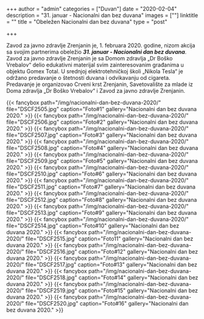 +++
author = "admin"
categories = ["Duvan"]
date = "2020-02-04"
description = "31. januar - Nacionalni dan bez duvana"
images = [""]
linktitle = ""
title = "Obeležen Nacionalni dan bez duvana"
type = "post"

+++


Zavod za javno zdravlje Zrenjanin je, 1. februara 2020. godine, nizom akcija sa svojim partnerima obeležio **_31. januar - Nacionalni dan bez duvana_**. Zavod za javno zdravlje Zrenjanin je sa Domom zdravlja „Dr Boško Vrebalov“ delio  edukativni materijal svim zainteresovanim građanima u objektu Gomex Total. U srednjoj elektrotehničkoj školi „Nikola Tesla“ je održano predavanje o štetnosti duvana i odvikavanju od cigareta. Predavanje je organizovao Crveni krst Zrenjanin, Savetovalište za mlade iz Doma zdravlja „Dr Boško Vrebalov“ i Zavod za javno zdravlje Zrenjanin.  

{{< fancybox path="/img/nacionalni-dan-bez-duvana-2020/" file="DSCF2505.jpg" caption="Foto#1" gallery="Nacionalni dan bez duvana 2020." >}}
{{< fancybox path="/img/nacionalni-dan-bez-duvana-2020/" file="DSCF2506.jpg" caption="Foto#2" gallery="Nacionalni dan bez duvana 2020." >}}
{{< fancybox path="/img/nacionalni-dan-bez-duvana-2020/" file="DSCF2507.jpg" caption="Foto#3" gallery="Nacionalni dan bez duvana 2020." >}}
{{< fancybox path="/img/nacionalni-dan-bez-duvana-2020/" file="DSCF2508.jpg" caption="Foto#4" gallery="Nacionalni dan bez duvana 2020." >}}
{{< fancybox path="/img/nacionalni-dan-bez-duvana-2020/" file="DSCF2509.jpg" caption="Foto#5" gallery="Nacionalni dan bez duvana 2020." >}}
{{< fancybox path="/img/nacionalni-dan-bez-duvana-2020/" file="DSCF2510.jpg" caption="Foto#6" gallery="Nacionalni dan bez duvana 2020." >}}
{{< fancybox path="/img/nacionalni-dan-bez-duvana-2020/" file="DSCF2511.jpg" caption="Foto#7" gallery="Nacionalni dan bez duvana 2020." >}}
{{< fancybox path="/img/nacionalni-dan-bez-duvana-2020/" file="DSCF2512.jpg" caption="Foto#8" gallery="Nacionalni dan bez duvana 2020." >}}
{{< fancybox path="/img/nacionalni-dan-bez-duvana-2020/" file="DSCF2513.jpg" caption="Foto#9" gallery="Nacionalni dan bez duvana 2020." >}}
{{< fancybox path="/img/nacionalni-dan-bez-duvana-2020/" file="DSCF2514.jpg" caption="Foto#10" gallery="Nacionalni dan bez duvana 2020." >}}
{{< fancybox path="/img/nacionalni-dan-bez-duvana-2020/" file="DSCF2515.jpg" caption="Foto11" gallery="Nacionalni dan bez duvana 2020." >}}
{{< fancybox path="/img/nacionalni-dan-bez-duvana-2020/" file="DSCF2516.jpg" caption="Foto#12" gallery="Nacionalni dan bez duvana 2020." >}}
{{< fancybox path="/img/nacionalni-dan-bez-duvana-2020/" file="DSCF2517.jpg" caption="Foto#13" gallery="Nacionalni dan bez duvana 2020." >}}
{{< fancybox path="/img/nacionalni-dan-bez-duvana-2020/" file="DSCF2518.jpg" caption="Foto#14" gallery="Nacionalni dan bez duvana 2020." >}}
{{< fancybox path="/img/nacionalni-dan-bez-duvana-2020/" file="DSCF2519.jpg" caption="Foto#15" gallery="Nacionalni dan bez duvana 2020." >}}
{{< fancybox path="/img/nacionalni-dan-bez-duvana-2020/" file="DSCF2520.jpg" caption="Foto#16" gallery="Nacionalni dan bez duvana 2020." >}}